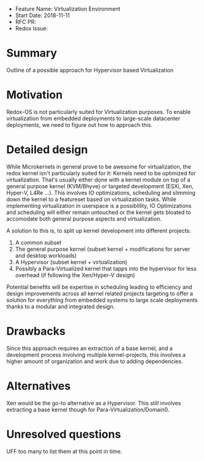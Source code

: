 - Feature Name: Virtualization Environment
- Start Date: 2018-11-11
- RFC PR: 
- Redox Issue:

# Summary
[summary]: #summary

Outline of a possible approach for Hypervisor based Virtualization

# Motivation
[motivation]: #motivation

Redox-OS is not particularly suited for Virtualization purposes. To enable virtualization from embedded deployments to large-scale datacenter deployments, we need to figure out how to approach this.

# Detailed design
[design]: #detailed-design

While Microkernels in general prove to be awesome for virtualization, the redox kernel isn't particularly suited for it:
Kernels need to be optimized for virtualization. That's usually either done with a kernel module on top of a general purpose kernel (KVM/Bhyve) or targeted development (ESXi, Xen, Hyper-V, L4Re ...). This involves IO optimizations, scheduling and slimming down the kernel to a featureset based on virtualization tasks. While implementing virtualization in userspace is a possiblility, IO Optimizations and scheduling will either remain untouched or the kernel gets bloated to accomodate both general purpose aspects and virtualization.

A solution to this is, to split up kernel development into different projects:
1. A common subset
2. The general purpose kernel (subset kernel + modifications for server and desktop workloads)
3. A Hypervisor (subset kernel + virtualization)
4. Possibly a Para-Virtualized kernel that tapps into the hypervisor for less overhead (if following the Xen/Hyper-V design)

Potential benefits will be expertise in scheduling leading to efficiency and design improvements across all kernel related projects targeting to offer a solution for everything from embedded systems to large scale deployments thanks to a modular and integrated design.

# Drawbacks
[drawbacks]: #drawbacks

Since this approach requires an extraction of a base kernel, and a development process involving multiple kernel-projects, this involves a higher amount of organization and work due to adding dependencies. 

# Alternatives
[alternatives]: #alternatives

Xen would be the go-to alternative as a Hypervisor. This still involves extracting a base kernel though for Para-Virtualization/Domain0. 

# Unresolved questions
[unresolved]: #unresolved-questions

UFF too many to list them at this point in time.
